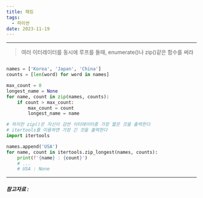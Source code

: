 ```yaml
---
title: 패킹
tags:
  - 파이썬
date: 2023-11-19
---
```

---

> 여러 이터레이터를 동시에 루프를 돌때, enumerate()나 zip()같은 함수를 써라

```python

names = ['Korea', 'Japan', 'China']
counts = [len(word) for word in names]

max_count = 0
longest_name = None
for name, count in zip(names, counts):
	if count > max_count:
		max_count = count
		longest_name = name

# 하지만 zip()은 자신이 감싼 이터레이터중 가장 짧은 것을 출력한다
# itertools를 이용하면 가장 긴 것을 출력한다
import itertools

names.append('USA')
for name, count in itertools.zip_longest(names, counts):
	print(f'{name} : {count}')
	# ...
	# USA : None

```

---
##### 참고자료 : 
